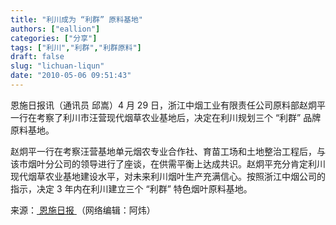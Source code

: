 ```yaml
---
title: "利川成为 “利群” 原料基地"
authors: ["eallion"]
categories: ["分享"]
tags: ["利川","利群","利群原料"]
draft: false
slug: "lichuan-liqun"
date: "2010-05-06 09:51:43"
---
```


恩施日报讯（通讯员 邱嵩）4 月 29 日，浙江中烟工业有限责任公司原料部赵炯平一行在考察了利川市汪营现代烟草农业基地后，决定在利川规划三个 “利群” 品牌原料基地。

赵炯平一行在考察汪营基地单元烟农专业合作社、育苗工场和土地整治工程后，与该市烟叶分公司的领导进行了座谈，在供需平衡上达成共识。赵炯平充分肯定利川现代烟草农业基地建设水平，对未来利川烟叶生产充满信心。按照浙江中烟公司的指示，决定 3 年内在利川建立三个 “利群” 特色烟叶原料基地。

来源：<a href="http://www.enshi.cn/20100429/ca178311.htm" target="_blank"> 恩施日报 </a>（网络编辑：阿炜）
